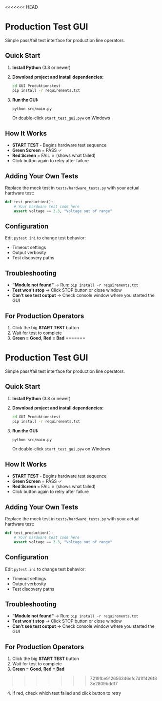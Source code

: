 <<<<<<< HEAD
# Production Test GUI

Simple pass/fail test interface for production line operators.

## Quick Start

1. **Install Python** (3.8 or newer)

2. **Download project and install dependencies:**
   ```bash
   cd GUI Produktionstest
   pip install -r requirements.txt
   ```

3. **Run the GUI:**
   ```bash
   python src/main.py
   ```
   Or double-click `start_test_gui.pyw` on Windows

## How It Works

- **START TEST** - Begins hardware test sequence
- **Green Screen** = PASS ✓
- **Red Screen** = FAIL ✗ (shows what failed)
- Click button again to retry after failure



## Adding Your Own Tests

Replace the mock test in `tests/hardware_tests.py` with your actual hardware test:

```python
def test_production():
    # Your hardware test code here
    assert voltage == 3.3, "Voltage out of range"
```

## Configuration

Edit `pytest.ini` to change test behavior:
- Timeout settings
- Output verbosity
- Test discovery paths

## Troubleshooting

- **"Module not found"** → Run: `pip install -r requirements.txt`
- **Test won't stop** → Click STOP button or close window
- **Can't see test output** → Check console window where you started the GUI

## For Production Operators

1. Click the big **START TEST** button
2. Wait for test to complete
3. **Green = Good**, **Red = Bad**
=======
# Production Test GUI

Simple pass/fail test interface for production line operators.

## Quick Start

1. **Install Python** (3.8 or newer)

2. **Download project and install dependencies:**
   ```bash
   cd GUI Produktionstest
   pip install -r requirements.txt
   ```

3. **Run the GUI:**
   ```bash
   python src/main.py
   ```
   Or double-click `start_test_gui.pyw` on Windows

## How It Works

- **START TEST** - Begins hardware test sequence
- **Green Screen** = PASS ✓
- **Red Screen** = FAIL ✗ (shows what failed)
- Click button again to retry after failure



## Adding Your Own Tests

Replace the mock test in `tests/hardware_tests.py` with your actual hardware test:

```python
def test_production():
    # Your hardware test code here
    assert voltage == 3.3, "Voltage out of range"
```

## Configuration

Edit `pytest.ini` to change test behavior:
- Timeout settings
- Output verbosity
- Test discovery paths

## Troubleshooting

- **"Module not found"** → Run: `pip install -r requirements.txt`
- **Test won't stop** → Click STOP button or close window
- **Can't see test output** → Check console window where you started the GUI

## For Production Operators

1. Click the big **START TEST** button
2. Wait for test to complete
3. **Green = Good**, **Red = Bad**
>>>>>>> 7219fbe912656346efc7d1ff426f83e2809bddf7
4. If red, check which test failed and click button to retry